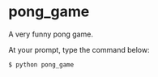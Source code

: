 # pong_game
A very funny pong game.

At your prompt, type the command below:
```
$ python pong_game
```
